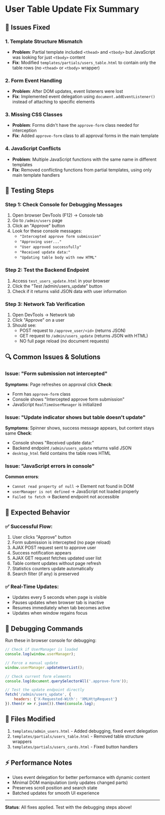 # User Table Update Fix Summary

## 🔧 Issues Fixed

### 1. **Template Structure Mismatch**
- **Problem**: Partial template included `<thead>` and `<tbody>` but JavaScript was looking for just `<tbody>` content
- **Fix**: Modified `templates/partials/users_table.html` to contain only the table rows (no `<thead>` or `<tbody>` wrapper)

### 2. **Form Event Handling**
- **Problem**: After DOM updates, event listeners were lost
- **Fix**: Implemented event delegation using `document.addEventListener()` instead of attaching to specific elements

### 3. **Missing CSS Classes**
- **Problem**: Forms didn't have the `approve-form` class needed for interception
- **Fix**: Added `approve-form` class to all approval forms in the main template

### 4. **JavaScript Conflicts**
- **Problem**: Multiple JavaScript functions with the same name in different templates
- **Fix**: Removed conflicting functions from partial templates, using only main template handlers

## 🧪 Testing Steps

### Step 1: Check Console for Debugging Messages
1. Open browser DevTools (F12) → Console tab
2. Go to `/admin/users` page
3. Click an "Approve" button
4. Look for these console messages:
   - `"Intercepted approve form submission"`
   - `"Approving user..."`
   - `"User approved successfully"`
   - `"Received update data:"`
   - `"Updating table body with new HTML"`

### Step 2: Test the Backend Endpoint
1. Access `test_users_update.html` in your browser
2. Click the "Test /admin/users_update" button
3. Check if it returns valid JSON data with user information

### Step 3: Network Tab Verification
1. Open DevTools → Network tab
2. Click "Approve" on a user
3. Should see:
   - POST request to `/approve_user/<id>` (returns JSON)
   - GET request to `/admin/users_update` (returns JSON with HTML)
   - NO full page reload (no document requests)

## 🔍 Common Issues & Solutions

### Issue: "Form submission not intercepted"
**Symptoms**: Page refreshes on approval click
**Check**: 
- Form has `approve-form` class
- Console shows "Intercepted approve form submission"
- JavaScript `RealTimeUserManager` is initialized

### Issue: "Update indicator shows but table doesn't update"
**Symptoms**: Spinner shows, success message appears, but content stays same
**Check**:
- Console shows "Received update data:"
- Backend endpoint `/admin/users_update` returns valid JSON
- `desktop_html` field contains the table rows HTML

### Issue: "JavaScript errors in console"
**Common errors**:
- `Cannot read property of null` → Element not found in DOM
- `userManager is not defined` → JavaScript not loaded properly
- `Failed to fetch` → Backend endpoint not accessible

## 🎯 Expected Behavior

### ✅ Successful Flow:
1. User clicks "Approve" button
2. Form submission is intercepted (no page reload)
3. AJAX POST request sent to approve user
4. Success notification appears
5. AJAX GET request fetches updated user list
6. Table content updates without page refresh
7. Statistics counters update automatically
8. Search filter (if any) is preserved

### ✅ Real-Time Updates:
- Updates every 5 seconds when page is visible
- Pauses updates when browser tab is inactive
- Resumes immediately when tab becomes active
- Updates when window regains focus

## 🐛 Debugging Commands

Run these in browser console for debugging:

```javascript
// Check if UserManager is loaded
console.log(window.userManager);

// Force a manual update
window.userManager.updateUserList();

// Check current form elements
console.log(document.querySelectorAll('.approve-form'));

// Test the update endpoint directly
fetch('/admin/users_update', {
    headers: {'X-Requested-With': 'XMLHttpRequest'}
}).then(r => r.json()).then(console.log);
```

## 📝 Files Modified

1. `templates/admin_users.html` - Added debugging, fixed event delegation
2. `templates/partials/users_table.html` - Removed table structure wrappers
3. `templates/partials/users_cards.html` - Fixed button handlers

## ⚡ Performance Notes

- Uses event delegation for better performance with dynamic content
- Minimal DOM manipulation (only updates changed parts)
- Preserves scroll position and search state
- Batched updates for smooth UI experience

---

**Status**: All fixes applied. Test with the debugging steps above!